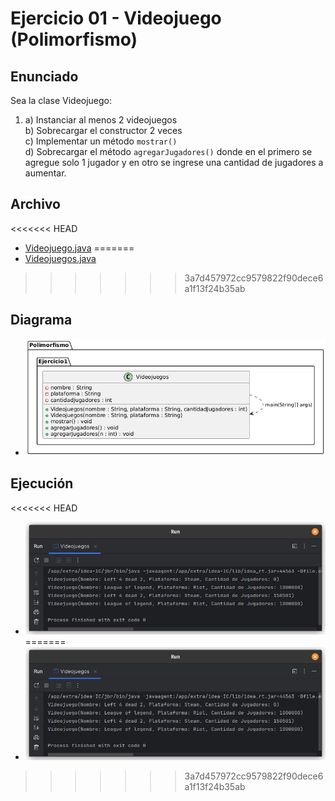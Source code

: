 # Ejercicio 01 - Videojuego (Polimorfismo)

## Enunciado

Sea la clase Videojuego:

1. a) Instanciar al menos 2 videojuegos  
   b) Sobrecargar el constructor 2 veces  
   c) Implementar un método `mostrar()`  
   d) Sobrecargar el método `agregarJugadores()` donde en el primero se agregue solo 1 jugador y en otro se ingrese una cantidad de jugadores a aumentar.

## Archivo

<<<<<<< HEAD
- [Videojuego.java](./Videojuego.java)
=======
- [Videojuegos.java](./Videojuegos.java)
>>>>>>> 3a7d457972cc9579822f90dece6a1f13f24b35ab

## Diagrama

- ![Diagrama](./image.png)

## Ejecución

<<<<<<< HEAD
- ![Ejecución](./img.png)
=======
- ![Ejecución](./img.png)
>>>>>>> 3a7d457972cc9579822f90dece6a1f13f24b35ab
